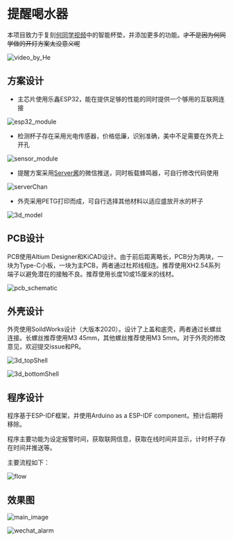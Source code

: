 # 提醒喝水器

本项目致力于复刻[何同学视频](https://www.bilibili.com/video/BV1244y1p7kt)中的智能杯垫，并添加更多的功能。~~才不是因为何同学做的开灯方案太没意义呢~~

![video_by_He](imgs/video_by_He.png)

## 方案设计

* 主芯片使用乐鑫ESP32，能在提供足够的性能的同时提供一个够用的互联网连接

![esp32_module](imgs/esp32_module.png)

* 检测杯子存在采用光电传感器，价格低廉，识别准确，美中不足需要在外壳上开孔

![sensor_module](imgs/sensor_module.png)

* 提醒方案采用[Server酱](https://sct.ftqq.com/)的微信推送，同时板载蜂鸣器，可自行修改代码使用

![serverChan](imgs/serverChan.png)

* 外壳采用PETG打印而成，可自行选择其他材料以适应盛放开水的杯子

![3d_model](imgs/3d_model.png)

## PCB设计

PCB使用Altium Designer和KiCAD设计。由于前后距离略长，PCB分为两块，一块为Type-C小板，一块为主PCB，两者通过杜邦线相连。推荐使用XH2.54系列端子以避免潜在的接触不良。推荐使用长度10或15厘米的线材。

![pcb_schematic](imgs/pcb_schematic.png)

## 外壳设计

外壳使用SoildWorks设计（大版本2020）。设计了上盖和底壳，两者通过长螺丝连接。长螺丝推荐使用M3 45mm，其他螺丝推荐使用M3 5mm。对于外壳的修改意见，欢迎提交issue和PR。

![3d_topShell](imgs/3d_topShell.png)

![3d_bottomShell](imgs/3d_bottomShell.png)

## 程序设计

程序基于ESP-IDF框架，并使用Arduino as a ESP-IDF component。预计后期将移除。

程序主要功能为设定报警时间，获取联网信息，获取在线时间并显示，计时杯子存在时间并推送等。

主要流程如下：

![flow](imgs/flow.png)

## 效果图

![main_image](imgs/main_image.png)

![wechat_alarm](imgs/wechat_alarm.png)
